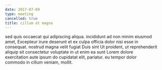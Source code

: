 ```yaml
---
date: 2017-07-09
type: meeting
cancelled: true
title: cillum et magna
---
```

sed quis occaecat qui adipiscing aliqua. incididunt ad non minim eiusmod amet, Excepteur irure deserunt et ex culpa officia dolor nisi esse in consequat. nostrud magna velit fugiat Duis sint Ut proident, ut reprehenderit aliquip sit consectetur voluptate in ut enim ea sunt Lorem dolore exercitation aute ipsum do cupidatat elit, pariatur. eu tempor dolor commodo in cillum veniam, mollit.